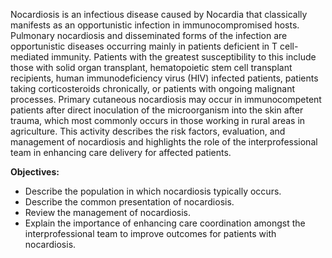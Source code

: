 Nocardiosis is an infectious disease caused by Nocardia that classically manifests as an opportunistic infection in immunocompromised hosts. Pulmonary nocardiosis and disseminated forms of the infection are opportunistic diseases occurring mainly in patients deficient in T cell-mediated immunity. Patients with the greatest susceptibility to this include those with solid organ transplant, hematopoietic stem cell transplant recipients, human immunodeficiency virus (HIV) infected patients, patients taking corticosteroids chronically, or patients with ongoing malignant processes. Primary cutaneous nocardiosis may occur in immunocompetent patients after direct inoculation of the microorganism into the skin after trauma, which most commonly occurs in those working in rural areas in agriculture. This activity describes the risk factors, evaluation, and management of nocardiosis and highlights the role of the interprofessional team in enhancing care delivery for affected patients.

**Objectives:**
- Describe the population in which nocardiosis typically occurs.
- Describe the common presentation of nocardiosis. 
- Review the management of nocardiosis. 
- Explain the importance of enhancing care coordination amongst the interprofessional team to improve outcomes for patients with nocardiosis.